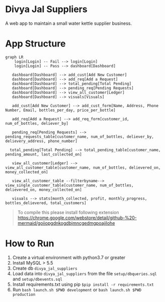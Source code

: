 # Divya Jal Suppliers
A web app to maintain a small water kettle supplier business.

# App Structure
``` mermaid
graph LR
	login[Login] -- Fail --> login[Login]
	login[Login] -- Pass --> dashboard[Dashboard]
	
   dashboard[Dashboard] --> add_cust[Add New Customer]
   dashboard[Dashboard] --> add_req[Add a Request]
   dashboard[Dashboard] --> total_pending[Total Pending]
   dashboard[Dashboard] --> pending_req[Pending Requests]
   dashboard[Dashboard] --> view_all_customer[Ledger]
   dashboard[Dashboard] --> visuals[Visuals]

   add_cust[Add New Customer] --> add_cust_form[Name, Address, Phone Number, Email, bottles_per_day, price_per_bottle]
   
   add_req[Add a Request] --> add_req_form[customer_id, num_of_bottles, deliever_by]

   pending_req[Pending Requests] --> pending_requests_table[customer_name, num_of_bottles, deliever_by, delievery_address, phone_number]

  total_pending[Total Pending] --> total_pending_table[customer_name, pending_amount, last_collected_on]

   view_all_customer[Ledger] --> view_all_customer_table[customer_name, num_of_bottles, delievered_on, money_collected_on]

   view_all_customer_table --filterbyname--> view_single_customer_table[customer_name, num_of_bottles, delievered_on, money_collected_on]

   visuals --> stats[month_collected, profit, monthly_progress, bottles_delievered, total_customers]
```
> To compile this please install following extension https://chrome.google.com/webstore/detail/github-%20-mermaid/goiiopgdnkogdbjmncgedmgpoajilohe

# How to Run
1. Create a virtual environment with python3.7 or greater
2. Install MySQL > 5.5
3. Create db `divya_jal_suppliers`
4. Load data into `divya_jal_suppliers` from the file `setup/dbqueries.sql` and `setup/dbevents.sql`
2. Install requirements.txt using pip
    `$pip install -r requirements.txt`
3. Run `bash launch.sh $PWD development` or `bash launch.sh $PWD production`
